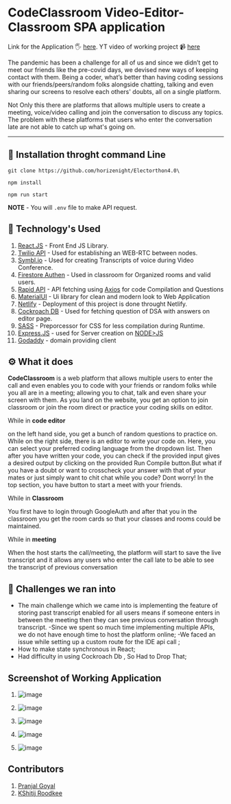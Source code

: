 # CodeClassroom Video-Editor-Classroom SPA application
Link for the Application 🖐️ [here](https://www.codingclassroom.live/).
YT video of working project 📹 [here](https://www.youtube.com/watch?v=_5j5SvJh5UE)


The pandemic has been a challenge for all of us and since we didn’t get to meet our friends like the pre-covid days, we devised new ways of keeping contact with them. Being a coder, what’s better than having coding sessions with our friends/peers/random folks alongside chatting, talking and even sharing our screens to resolve each others' doubts, all on a single platform.
</br>

Not Only this there are platforms that allows multiple users to create a meeting, voice/video calling and join the conversation to discuss any topics.
The problem with these platforms that users who enter the conversation late are not able to catch up what's going on.

---

## 🍾 Installation throght command Line


```
git clone https://github.com/horizenight/Electorthon4.0\

npm install

npm run start
```
**NOTE** - You will `.env` file to make API request. 


## 🐊 Technology's Used
1. [React.JS](https://reactjs.org/) - Front End JS Library.
2. [Twilio API](https://www.twilio.com/docs/usage/api) - Used for establishing an WEB-RTC between nodes.
3. [Symbl.io](https://github.com/) - Used for creating Transcripts of voice during Video Conference.
4. [Firestore Authen](https://firebase.google.com/) - Used in classroom for Organized rooms and valid users.
5. [Rapid API](https://rapidapi.com/judge0-official/api/judge0-ce) - API fetching using [Axios]() for code Compilation and Questions
6. [MaterialUI](https://mui.com/) - Ui library for clean and modern look to Web Application
7. [Netlify](https://www.netlify.com/) - Deployment of this project is done throught Netlify.
8. [Cockroach DB](https://www.cockroachlabs.com/) - Used for fetching question of DSA with answers on editor page.
9. [SASS](https://sass-lang.com/) - Preporcessor for CSS for less compilation during Runtime.
10. [Express.JS](https://www.expressjs.com/) - used for Server creation on [NODE>JS](https://nodejs.org/)
11. [Godaddy](https://godaddy.com/) -  domain providing client

## ⚙ What it does
**CodeClassroom** is a web platform that allows multiple users to enter the call and even enables you to code with your friends or random folks while you all are in a meeting; allowing you to chat, talk and even share your screen with them.
As you land on the website, you get an option to  join classroom or join the room direct or practice your coding skills on editor. 

While in **code editor**

on the left hand side, you get a bunch of random questions to practice on. While on the right side, there is an editor to write your code on. Here, you can select your preferred coding language from the dropdown list. Then after you have written your code, you can check if the provided input gives a desired output by clicking on the provided Run Compile button.But what if you have a doubt or want to crosscheck your answer with that of your mates or just simply want to chit chat while you code? Dont worry! In the top section, you have button to start a meet with your friends.

While in **Classroom** 

You first have to login through GoogleAuth and after that you in the classroom you get 
the room cards so that your classes and rooms could be maintained.

While in **meeting** 

When the host starts the call/meeting, the platform will start to save the live transcript and it allows any users who enter the call late to be able to see the transcript of previous conversation

## 💪 Challenges we ran into

- The main challenge which we came into is implementing the feature of storing past transcript enabled for all users means if someone enters in between the meeting then they can see previous conversation through transcript.
-Since we spent so much time implementing multiple APIs, we do not have enough time to host the platform online;
-We faced an issue while setting up a custom route for the IDE api call  ;
- How to make state synchronous in React;
- Had difficulty in using Cockroach Db , So Had to Drop That;


## Screenshot of Working Application
1. ![image](https://user-images.githubusercontent.com/68412756/154853188-0fc00d5f-03b2-446e-821e-35e7a9ec56d1.png)


3. ![image](https://user-images.githubusercontent.com/68412756/154853234-35af4ee9-1bf7-4c53-9b6e-5c4dcf9bc4b8.png)


5. ![image](https://user-images.githubusercontent.com/68412756/154853627-84acabe4-cb86-4dd1-acde-528d345938c0.png)


7. ![image](https://user-images.githubusercontent.com/68412756/154853596-054ddb25-8342-4304-8ac4-aa5e9b4b6c22.png)


9. ![image](https://user-images.githubusercontent.com/68412756/154853641-74120aca-9aaf-4ead-93e4-6440292d7505.png)


## Contributors
1. [Pranjal Goyal](https://github.com/Pranjal7852)
2. [KShitij Roodkee](https://github.com/horizenight)


